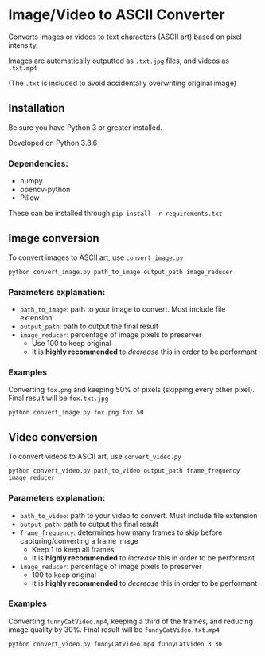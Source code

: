 # Image/Video to ASCII Converter
Converts images or videos to text characters (ASCII art) based on pixel intensity.

Images are automatically outputted as `.txt.jpg` files, and videos as `.txt.mp4`

(The `.txt` is included to avoid accidentally overwriting original image)

## Installation

Be sure you have Python 3 or greater installed.

Developed on Python 3.8.6

### Dependencies:
- numpy
- opencv-python
- Pillow

These can be installed through `pip install -r requirements.txt`

## Image conversion

To convert images to ASCII art, use `convert_image.py`

```python convert_image.py path_to_image output_path image_reducer```

### Parameters explanation:
- `path_to_image`: path to your image to convert. Must include file extension
- `output_path`: path to output the final result
- `image_reducer`: percentage of image pixels to preserver
  - Use 100 to keep original
  - It is **highly recommended** to *decrease* this in order to be performant
  
### Examples

Converting `fox.png` and keeping 50% of pixels (skipping every other pixel). Final result will be `fox.txt.jpg`

```python convert_image.py fox.png fox 50```

## Video conversion

To convert videos to ASCII art, use `convert_video.py`

```python convert_video.py path_to_video output_path frame_frequency image_reducer```

### Parameters explanation:
- `path_to_video`: path to your video to convert. Must include file extension
- `output_path`: path to output the final result
- `frame_frequency`: determines how many frames to skip before capturing/converting a frame image
  - Keep 1 to keep all frames
  - It is **highly recommended** to *increase* this in order to be performant
- `image_reducer`: percentage of image pixels to preserver
  - 100 to keep original
  - It is **highly recommended** to *decrease* this in order to be performant
  
### Examples

Converting `funnyCatVideo.mp4`, keeping a third of the frames, and reducing image quality by 30%. Final result will be `funnyCatVideo.txt.mp4`

```python convert_video.py funnyCatVideo.mp4 funnyCatVideo 3 30```
